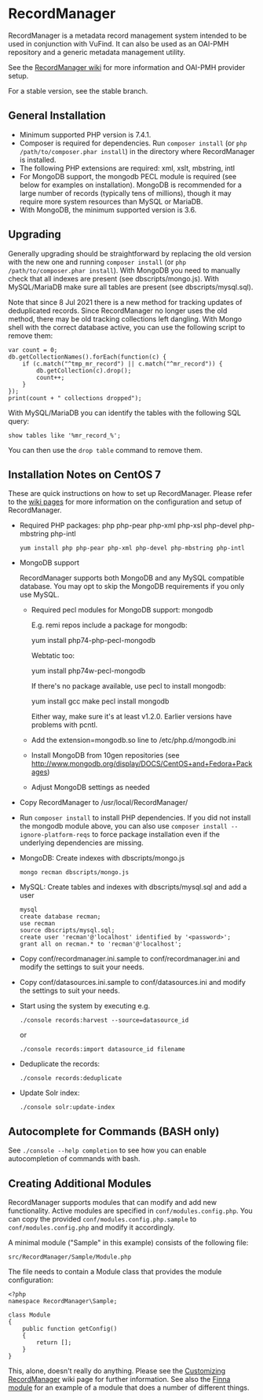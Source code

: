 # RecordManager

RecordManager is a metadata record management system intended to be used in conjunction with VuFind. It can also be used as an OAI-PMH repository and a generic metadata management utility.

See the [RecordManager wiki](https://github.com/NatLibFi/RecordManager/wiki) for more information and OAI-PMH provider setup.

For a stable version, see the stable branch.

## General Installation

- Minimum supported PHP version is 7.4.1.
- Composer is required for dependencies. Run `composer install` (or `php /path/to/composer.phar install`) in the directory where RecordManager is installed.
- The following PHP extensions are required: xml, xslt, mbstring, intl
- For MongoDB support, the mongodb PECL module is required (see below for examples on installation). MongoDB is recommended for a large number of records (typically tens of millions), though it may require more system resources than MySQL or MariaDB.
- With MongoDB, the minimum supported version is 3.6.

## Upgrading

Generally upgrading should be straightforward by replacing the old version with the new one and running
`composer install` (or `php /path/to/composer.phar install`).
With MongoDB you need to manually check that all indexes are present (see dbscripts/mongo.js).
With MySQL/MariaDB make sure all tables are present (see dbscripts/mysql.sql).

Note that since 8 Jul 2021 there is a new method for tracking updates of deduplicated records. Since RecordManager no longer uses the old method, there may be old tracking collections left dangling. With Mongo shell with the correct database active, you can use the following script to remove them:

    var count = 0;
    db.getCollectionNames().forEach(function(c) {
        if (c.match("^tmp_mr_record") || c.match("^mr_record")) {
            db.getCollection(c).drop();
            count++;
        }
    });
    print(count + " collections dropped");

With MySQL/MariaDB you can identify the tables with the following SQL query:

    show tables like '%mr_record_%';

You can then use the `drop table` command to remove them.

## Installation Notes on CentOS 7

These are quick instructions on how to set up RecordManager. Please refer to the [wiki pages](https://github.com/NatLibFi/RecordManager/wiki) for more information on the configuration and setup of RecordManager.

- Required PHP packages: php php-pear php-xml php-xsl php-devel php-mbstring php-intl

      yum install php php-pear php-xml php-devel php-mbstring php-intl

- MongoDB support

  RecordManager supports both MongoDB and any MySQL compatible database. You may opt
  to skip the MongoDB requirements if you only use MySQL.

  - Required pecl modules for MongoDB support: mongodb

    E.g. remi repos include a package for mongodb:

      yum install php74-php-pecl-mongodb

    Webtatic too:

      yum install php74w-pecl-mongodb

    If there's no package available, use pecl to install mongodb:

      yum install gcc make
      pecl install mongodb

    Either way, make sure it's at least v1.2.0. Earlier versions have problems with
    pcntl.

  - Add the extension=mongodb.so line to /etc/php.d/mongodb.ini

  - Install MongoDB from 10gen repositories (see
    http://www.mongodb.org/display/DOCS/CentOS+and+Fedora+Packages)

  - Adjust MongoDB settings as needed

- Copy RecordManager to /usr/local/RecordManager/

- Run `composer install` to install PHP dependencies. If you did not install the
  mongodb module above, you can also use `composer install --ignore-platform-reqs` to
  force package installation even if the underlying dependencies are missing.

- MongoDB: Create indexes with dbscripts/mongo.js

      mongo recman dbscripts/mongo.js

- MySQL: Create tables and indexes with dbscripts/mysql.sql and add a user

      mysql
      create database recman;
      use recman
      source dbscripts/mysql.sql;
      create user 'recman'@'localhost' identified by '<password>';
      grant all on recman.* to 'recman'@'localhost';

- Copy conf/recordmanager.ini.sample to conf/recordmanager.ini and modify the settings to suit your needs.

- Copy conf/datasources.ini.sample to conf/datasources.ini and modify the settings to suit your needs.

- Start using the system by executing e.g.

      ./console records:harvest --source=datasource_id

  or

      ./console records:import datasource_id filename

- Deduplicate the records:

      ./console records:deduplicate

- Update Solr index:

      ./console solr:update-index

## Autocomplete for Commands (BASH only)

See `./console --help completion` to see how you can enable autocompletion of commands with bash.

## Creating Additional Modules

RecordManager supports modules that can modify and add new
functionality. Active modules are specified in `conf/modules.config.php`. You can copy the provided `conf/modules.config.php.sample` to `conf/modules.config.php` and modify it accordingly.

A minimal module ("Sample" in this example) consists of the following file:

`src/RecordManager/Sample/Module.php`

The file needs to contain a Module class that provides the module configuration:

    <?php
    namespace RecordManager\Sample;

    class Module
    {
        public function getConfig()
        {
            return [];
        }
    }

This, alone, doesn't really do anything. Please see the [Customizing RecordManager](https://github.com/NatLibFi/RecordManager/wiki/Customizing-RecordManager) wiki page for further information. See also the [Finna module](https://github.com/NatLibFi/RecordManager-Finna/blob/dev/src/RecordManager/Finna/) for an example of a module that does a number of different things.